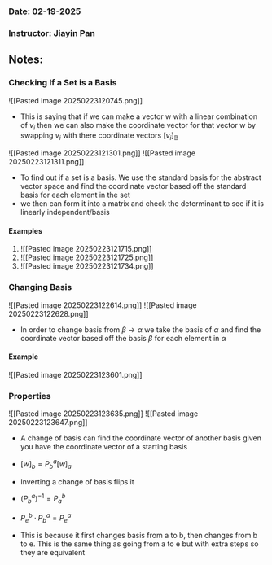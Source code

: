 ### Date: 02-19-2025
### Instructor: Jiayin Pan


## Notes:
### Checking If a Set is a Basis
![[Pasted image 20250223120745.png]]
- This is saying that if we can make a vector w with a linear combination of $v_{i}$ then we can also make the coordinate vector for that vector w by swapping $v_{i}$ with there coordinate vectors $[v_{i}]_{\mathbb{B}}$ 

![[Pasted image 20250223121301.png]]
![[Pasted image 20250223121311.png]]
- To find out if a set is a basis. We use the standard basis for the abstract vector space and find the coordinate vector based off the standard basis for each element in the set 
- we then can form it into a matrix and check the determinant to see if it is linearly independent/basis

#### Examples
1. ![[Pasted image 20250223121715.png]]
2. ![[Pasted image 20250223121725.png]]
3. ![[Pasted image 20250223121734.png]]

### Changing Basis
![[Pasted image 20250223122614.png]]
![[Pasted image 20250223122628.png]]
- In order to change basis from $\beta \to \alpha$ we take the basis of $\alpha$ and find the coordinate vector based off the basis $\beta$ for each element in $\alpha$


#### Example
![[Pasted image 20250223123601.png]]

### Properties
![[Pasted image 20250223123635.png]]
![[Pasted image 20250223123647.png]]
- A change of basis can find the coordinate vector of another basis given you have the coordinate vector of a starting basis
- $[w]_{b}=P^a_{b}[w]_{a}$
- Inverting a change of basis flips it
- $(P^a_{b})^{-1}=P^b_{a}$

- $P^b_{e}\cdot P^a_{b}=P^a_{e}$
- This is because it first changes basis from a to b, then changes from b to e. This is the same thing as going from a to e but with extra steps so they are equivalent
